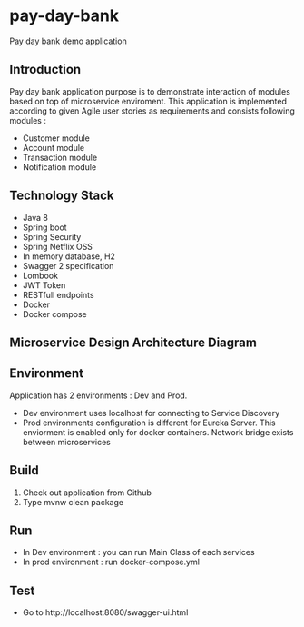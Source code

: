 # pay-day-bank
Pay day bank demo application

## Introduction
Pay day bank application purpose is to demonstrate interaction of modules based on top of microservice enviroment. This application 
is implemented according to given Agile user stories as requirements and consists following modules :
- Customer module
- Account module
- Transaction module
- Notification module

## Technology Stack
- Java 8
- Spring boot
- Spring Security
- Spring Netflix OSS
- In memory database, H2
- Swagger 2 specification 
- Lombook
- JWT Token
- RESTfull endpoints
- Docker
- Docker compose


## Microservice Design Architecture Diagram



## Environment
Application has 2 environments : Dev and Prod.
 - Dev environment uses localhost for connecting to Service Discovery
 - Prod environments configuration is different for Eureka Server. This enviorment is enabled only for docker containers. 
   Network bridge exists between microservices


## Build
1. Check out application from Github
2. Type mvnw clean package

## Run
 - In Dev environment  : you can run Main Class of each services 
 - In prod environment : run docker-compose.yml

## Test 
- Go to http://localhost:8080/swagger-ui.html 

